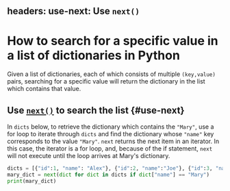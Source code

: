 headers:
    use-next: Use `next()`
---
# How to search for a specific value in a list of dictionaries in Python
Given a list of dictionaries, each of which consists of multiple `(key,value)` pairs, searching for a specific value will return the dictionary in the list which contains that value.

## Use [`next()`](kite-sym:builtins.next) to search the list {#use-next}
In `dicts` below, to retrieve the dictionary which contains the `"Mary"`, use a for loop to iterate through `dicts` and find the dictionary whose `"name"` key corresponds to the value `"Mary"`. `next` returns the next item in an iterator. In this case, the iterator is a for loop, and, because of the if statement, `next` will not execute until the loop arrives at Mary's dictionary.
```python
dicts = [{"id":1, "name": "Alex"}, {"id":2, "name":"Joe"}, {"id":3, "name":"Mary"}]
mary_dict = next(dict for dict in dicts if dict["name"] == "Mary")
print(mary_dict)
```
